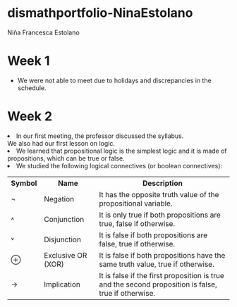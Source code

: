 # dismathportfolio-NinaEstolano
Niña Francesca Estolano
<h1>Week 1</h1>
<ul type="disc">
<li>We were not able to meet due to holidays and discrepancies in the schedule.</li></ul>
<h1>Week 2</h1>
<li>In our first meeting, the professor discussed the syllabus.</li>
</li>We also had our first lesson on logic.</li>
<li>We learned that propositional logic is the simplest logic and it is made of propositions, which can be true or false.</li>
<li>We studied the following logical connectives (or boolean connectives):</li>
<table style="width:100%">
  <tr>
    <th>Symbol</th>
    <th>Name</th> 
    <th>Description</th>
  </tr>
  <tr>
    <td>¬</td>
    <td>Negation</td> 
    <td>It has the opposite truth value of the propositional variable.</td>
  </tr>
  <tr>
    <td>˄</td>
    <td>Conjunction</td> 
    <td>It is only true if both propositions are true, false if otherwise.</td>
  </tr>
  <tr>
    <td>˅</td>
    <td>Disjunction</td> 
    <td>It is false if both propositions are false, true if otherwise.</td>
  </tr>
  <tr>
    <td>⊕</td>
    <td>Exclusive OR (XOR)</td> 
    <td>It is false if both propositions have the same truth value, true if otherwise.</td>
  </tr>
  <tr>
    <td>→</td>
    <td>Implication</td> 
    <td>It is false if the first proposition is true and the second proposition is false, true if otherwise.</td>
  </tr>
</table>
